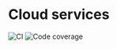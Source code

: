 # Cloud services

![CI](https://github.com/Eliasyoussef47/cloud-services/actions/workflows/ci.yml/badge.svg)
![Code coverage](https://github.com/Eliasyoussef47/cloud-services/actions/workflows/jest-code-coverage.yml/badge.svg)
